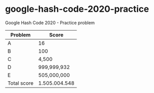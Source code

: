 # google-hash-code-2020-practice
Google Hash Code 2020 - Practice problem

| Problem     | Score         |
| ----------- | ------------- |
| A           | 16            |
| B           | 100           |
| C           | 4,500         |
| D           | 999,999,932   |
| E           | 505,000,000   |
| Total score | 1.505.004.548 |
